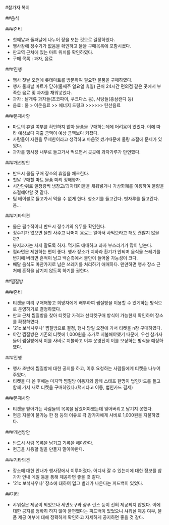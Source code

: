
#참가자 복지


##음식


###준비  
- 첫째날과 둘째날에 나누어 장을 보는 것으로 결정하였다. 
- 행사장에 정수기가 없음을 확인하고 물을 구매목록에 포함시켰다.
- 판교역 근처에 있는 마트 위치를 확인하였다.
- 구매 목록 : 과자, 음료


###진행  
- 행사 첫날 오전에 롯데마트를 방문하여 필요한 물품을 구매하였다. 
- 행사 둘째날 마트가 닫혀(둘째주 일요일 휴일) 근처 24시간 편의점 같은 곳에서 부족한 음료 및 과자를 채워넣었다.
- 과자 : 낱개류 과자들(초코파이, 쿠크다스 등), 사탕들(홍삼캔디 등)
- 음료 : 물 > 이온음료 >> 에너지 드링크 >>>>>> 탄산음료


###문제사항  
- 마트의 휴일 여부를 확인하지 않아 물품을 구매하는데에 어려움이 있었다. 이에 따라 예상보다 지출 금액이 예상 금액보다 커졌다.
- 사람들이 자원을 무제한이라고 생각하고 마음껏 썼기때문에 물량 조절에 문제가 있었다.
- 과자를 행사장 내부로 들고가서 먹으면서 곳곳에 과자가루가 만연했다.


###개선방안  
- 반드시 물품 구매 장소의 휴일을 체크한다.
- 첫날 구매할 마트 물품 미리 정해놓자.
- 시간단위로 일정량씩 냉장고/과자테이블을 채워넣거나 가상화폐를 이용하여 물량을 조절해야할 것 같다.
- 팀 테이블로 들고가서 먹을 수 없게 한다. 청소기를 들고간다. 빗자루를 들고간다. 음...


###기타의견
- 물은 필수적이니 반드시 정수기의 유무를 확인한다.
- 정수기가 없으면 물만 사주고 나머지 음료는 알아서 사먹으라고 해도 괜찮지 않을까?
- 봉지과자는 사지 말도록 하자. 먹기도 애매하고 과자 부스러기가 많이 남는다.
- 컵라면은 제한하는 편이 좋다. 행사 장소가 지하라 환기가 안되며 음식물 쓰레기를 변기에 버리면 흔적이 남고 넥슨측에서 불만이 들어올 가능성이 크다.
- 배달 음식도 마찬가지로 남은 쓰레기를 처리하기 애매하다. 왠만하면 행사 장소 근처에 흔적을 남기지 않도록 하기를 권한다.


##찜질방


###준비
- 티켓을 미리 구매해놓고 희망자에게 배부하여 찜질방을 이용할 수 있게하는 방식으로 운영하기로 결정하였다.
- 판교 근처 찜질방을 찾아 티켓당 가격과 선티켓구매 방식이 가능한지 확인하여 장소를 확정하였다.
- '21c 보석사우나' 찜질방으로 결정, 행사 당일 오전에 가서 티켓을 n장 구매하였다.
- 야간 찜질방은 기존의 티켓에 1,000원을 추가로 지불해야했기 때문에, 우선 참가자들이 찜질방에서 이를 사비로 지불하고 이후 운영진이 이를 보상하는 방식을 예정하였다. 

###진행
- 행사 초반에 찜질방에 대한 공지를 하고, 이후 요청하는 사람들에게 티켓을 나누어주었다.
- 티켓을 다 쓴 후에는 마지막 찜질방 이동자와 함께 스태프 한명이 법인카드를 들고 함께 가서 새로 티켓을 구매하였다.(택시타고 이동, 법인카드 결제)


###문제사항
- 티켓을 받아가는 사람들의 목록을 남겼어야했는데 잊어버리고 남기지 못했다.
- 현금 지불이 불가능 한 점 등의 이유로 각 참가자에게 사비로 1,000원을 지불하였다. 


###개선방안
- 반드시 사람 목록을 남기고 기록을 해야한다.
- 현금을 사용할 일을 만들지 말아야한다.

###기타의견
- 장소에 대한 안내가 행사장에서 이루어졌다. 어디서 잘 수 있는지에 대한 정보를 참가자 안내 메일 등을 통해 제공하면 좋을 것 같다.
- '21c 보석사우나' 장소에 대하여 덥고 벌레가 나온다는 피드백이 있었다.


##기타

- 샤워실은 제공이 되었으나 세면도구와 샴푸 린스 등이 전혀 제공되지 않았다. 이에 대한 공지를 정확히 하지 않아 불편했다는 피드백이 있었으니 샤워실 제공 여부, 물품 제공 여부에 대해 정확하게 확인하고 자세하게 공지하면 좋을 것 같다.
